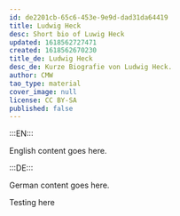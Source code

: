 ```yaml
---
id: de2201cb-65c6-453e-9e9d-dad31da64419
title: Ludwig Heck
desc: Short bio of Luwig Heck
updated: 1618562727471
created: 1618562670230
title_de: Ludwig Heck
desc_de: Kurze Biografie von Ludwig Heck.
author: CMW
tao_type: material
cover_image: null
license: CC BY-SA
published: false
---
```


:::EN:::

English content goes here.

:::DE:::

German content goes here.

Testing here
